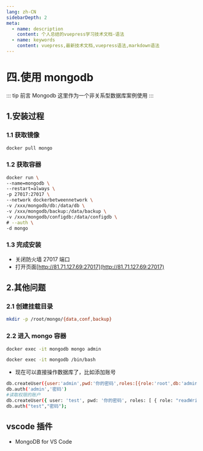 ```yaml
---
lang: zh-CN
sidebarDepth: 2
meta:
  - name: description
    content: 个人总结的vuepress学习技术文档-语法
  - name: keywords
    content: vuepress,最新技术文档,vuepress语法,markdown语法
---
```


# 四.使用 mongodb

::: tip 前言
Mongodb 这里作为一个非关系型数据库案例使用
:::

## 1.安装过程

### 1.1 获取镜像

```bash
docker pull mongo
```

### 1.2 获取容器

```bash
docker run \
--name=mongodb \
--restart=always \
-p 27017:27017 \
--network dockerbetweennetwork \
-v /xxx/mongodb/db:/data/db \
-v /xxx/mongodb/backup:/data/backup \
-v /xxx/mongodb/configdb:/data/configdb \
# --auth \
-d mongo
```

<!-- 路径/Users/zhoubichuan/ -->

### 1.3 完成安装

- 关闭防火墙 27017 端口
- 打开页面[http://81.71.127.69:27017](http://81.71.127.69:27017)

## 2.其他问题

### 2.1 创建挂载目录

```sh
mkdir -p /root/mongo/{data,conf,backup}
```

### 2.2 进入 mongo 容器

```sh
docker exec -it mongodb mongo admin
```

```sh
docker exec -it mongodb /bin/bash
```

- 现在可以直接操作数据库了，比如添加账号

```sh
db.createUser({user:'admin',pwd:'你的密码',roles:[{role:'root',db:'admin'}],})
db.auth('admin','密码')
#读取权限的账户
db.createUser({ user: 'test', pwd: '你的密码', roles: [ { role: "readWrite", db: "elec_safe" } ] })
db.auth("test","密码");
```

## vscode 插件

- MongoDB for VS Code

